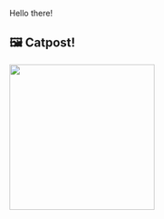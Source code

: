 Hello there!



## 🖼️ Catpost!

<sub>
    <img src="https://cdn2.thecatapi.com/images/fhh6YOitx.jpg" height="256">
</sub>

